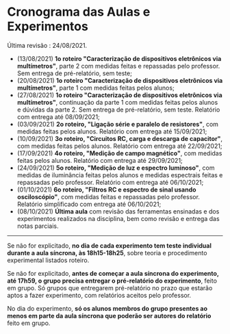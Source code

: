 # Cronograma das Aulas e Experimentos

Última revisão : 24/08/2021.

- (13/08/2021) **1o roteiro "Caracterização de dispositivos eletrônicos via multímetros"**, parte 2 com medidas feitas e repassadas pelo professor. Sem entrega de pré-relatório, sem teste;
- (20/08/2021) **1o roteiro "Caracterização de dispositivos eletrônicos via multímetros"**, parte 1 com medidas feitas pelos alunos;
- (27/08/2021) **1o roteiro "Caracterização de dispositivos eletrônicos via multímetros"**, continuação da parte 1 com medidas feitas pelos alunos e dúvidas da parte 2. Sem entrega de pré-relatório, sem teste. Relatório com entrega até 08/09/2021;
- (03/09/2021)  **2o roteiro, "Ligação série e paralelo de resistores"**, com medidas feitas pelos alunos. Relatório com entrega até 15/09/2021;
- (10/09/2021) **3o roteiro, "Circuitos RC, carga e descarga de capacitor"**, com medidas feitas pelos alunos. Relatório com entrega até 22/09/2021;
- (17/09/2021) **4o roteiro, "Medição de campo magnético"**, com medidas feitas pelos alunos. Relatório com entrega até 29/09/2021;
- (24/09/2021) **5o roteiro, "Medição de luz e espectro luminoso"**, com medidas de iluminância feitas pelos alunos e medidas espectrais feitas e repassadas pelo professor. Relatório com entrega até 06/10/2021;
- (01/10/2021) **6o roteiro, "Filtros RC e espectro de sinal usando osciloscópio"**, com medidas feitas e repassadas pelo professor. Relatório simplificado com entrega até 06/10/2021;
- (08/10/2021) **Última aula** com revisão das ferramentas ensinadas e dos experimentos realizados na disciplina, bem como revisão e entrega das notas parciais.

---

Se não for explicitado, **no dia de cada experimento tem teste individual durante a aula síncrona, às 18h15-18h25**, sobre teoria e procedimento experimental listados roteiro.

Se não for explicitado, **antes de começar a aula síncrona do experimento, até 17h59, o grupo precisa entregar o pré-relatório do experimento**, feito em grupo. Só grupos que entregarem pré-relatório no prazo que estarão aptos a fazer experimento, com relatórios aceitos pelo professor.

No dia do experimento, **só os alunos membros do grupo presentes ao menos em parte da aula síncrona que poderão ser autores do relatório** feito em grupo. 





